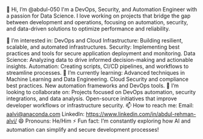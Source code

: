 👋 Hi, I’m @abdul-050
I'm a DevOps, Security, and Automation Engineer with a passion for Data Science. I love working on projects that bridge the gap between development and operations, focusing on automation, security, and data-driven solutions to optimize performance and reliability.

👀 I’m interested in:
DevOps and Cloud Infrastructure: Building resilient, scalable, and automated infrastructures.
Security: Implementing best practices and tools for secure application deployment and monitoring.
Data Science: Analyzing data to drive informed decision-making and actionable insights.
Automation: Creating scripts, CI/CD pipelines, and workflows to streamline processes.
🌱 I’m currently learning:
Advanced techniques in Machine Learning and Data Engineering.
Cloud Security and compliance best practices.
New automation frameworks and DevOps tools.
💞️ I’m looking to collaborate on:
Projects focused on DevOps automation, security integrations, and data analysis.
Open-source initiatives that improve developer workflows or infrastructure security.
📫 How to reach me:
Email: aalvi@anaconda.com
LinkedIn: https://www.linkedin.com/in/abdul-rehman-alvi/
😄 Pronouns:
He/Him
⚡ Fun fact:
I’m constantly exploring how AI and automation can simplify and secure development processes!
